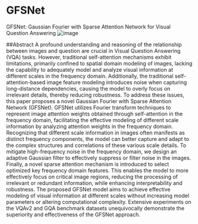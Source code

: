 # GFSNet
GFSNet: Gaussian Fourier with Sparse Attention Network for Visual Question Answering
![image](https://github.com/shenxiang-vqa/GFSNet/assets/108173532/29623224-3a98-4414-b2ad-6ef3c49535ec)

##Abstract
A profound understanding and reasoning of the relationship between images and question are crucial in Visual Question Answering (VQA) tasks. However, traditional self-attention mechanisms exhibit limitations, primarily confined to spatial domain modeling of images, lacking the capability to adequately model and analyze visual information at different scales in the frequency domain. Additionally, the traditional self-attention-based image feature modeling introduces noise when capturing long-distance dependencies, causing the model to overly focus on irrelevant details, thereby reducing robustness. To address these issues, this paper proposes a novel Gaussian Fourier with Sparse Attention Network (GFSNet). GFSNet utilizes Fourier transform techniques to represent image attention weights obtained through self-attention in the frequency domain, facilitating the effective modeling of different scale information by analyzing attention weights in the frequency domain. Recognizing that different scale information in images often manifests as distinct frequency components, the model can better capture and adapt to the complex structures and correlations of these various scale details. To mitigate high-frequency noise in the frequency domain, we design an adaptive Gaussian filter to effectively suppress or filter noise in the images. Finally, a novel sparse attention mechanism is introduced to select optimized key frequency domain features. This enables the model to more effectively focus on critical image regions, reducing the processing of irrelevant or redundant information, while enhancing interpretability and robustness. The proposed GFSNet model aims to achieve effective modeling of visual information at different scales without increasing model parameters or altering computational complexity. Extensive experiments on the VQAv2 and GQA benchmark datasets unequivocally demonstrate the superiority and effectiveness of the GFSNet approach. 


